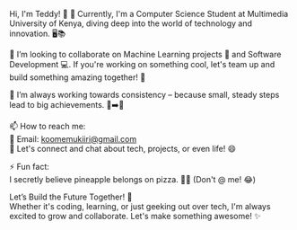 Hi, I'm Teddy! 👋
🌱 Currently, I'm a Computer Science Student at Multimedia University of Kenya, diving deep into the world of technology and innovation. 🖥️📚</br>

👯 I’m looking to collaborate on Machine Learning projects 🤖 and Software Development 💻. If you're working on something cool, let's team up and build something amazing together! 🚀</br>

🤔 I’m always working towards consistency – because small, steady steps lead to big achievements. 🐢➡️🐇</br>

📫 How to reach me:<br>
📧 Email: koomemukiiri@gmail.com<br>
💬 Let's connect and chat about tech, projects, or even life! 😄</br>

⚡ Fun fact:</br>
I secretly believe pineapple belongs on pizza. 🍍🍕 (Don't @ me! 😂)</br>

Let’s Build the Future Together! 🌟</br>
Whether it's coding, learning, or just geeking out over tech, I'm always excited to grow and collaborate. Let's make something awesome! ✨</br>

